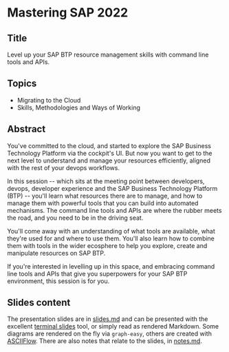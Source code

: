 # Mastering SAP 2022

## Title

Level up your SAP BTP resource management skills with command line tools and APIs.

## Topics

* Migrating to the Cloud
* Skills, Methodologies and Ways of Working

## Abstract

You've committed to the cloud, and started to explore the SAP Business Technology Platform via the cockpit's UI. But now you want to get to the next level to understand and manage your resources efficiently, aligned with the rest of your devops workflows.

In this session -- which sits at the meeting point between developers, devops, developer experience and the SAP Business Technology Platform (BTP) -- you'll learn what resources there are to manage, and how to manage them with powerful tools that you can build into automated mechanisms. The command line tools and APIs are where the rubber meets the road, and you need to be in the driving seat.

You'll come away with an understanding of what tools are available, what they're used for and where to use them. You'll also learn how to combine them with tools in the wider ecosphere to help you explore, create and manipulate resources on SAP BTP.

If you're interested in levelling up in this space, and embracing command line tools and APIs that give you superpowers for your SAP BTP environment, this session is for you.

## Slides content

The presentation slides are in [slides.md](slides.md) and can be presented with the excellent [terminal slides](https://github.com/maaslalani/slides) tool, or simply read as rendered Markdown. Some diagrams are rendered on the fly via `graph-easy`, others are created with [ASCIIFlow](https://github.com/lewish/asciiflow). There are also notes that relate to the slides, in [notes.md](notes.md).
